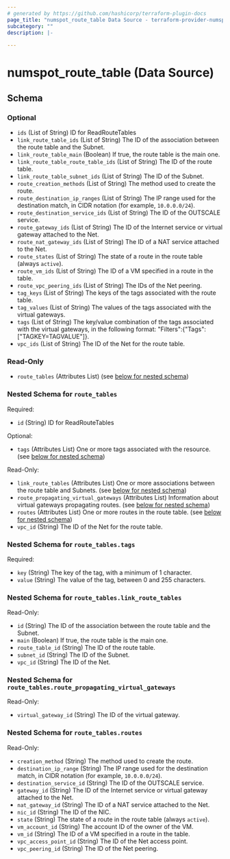 ```yaml
---
# generated by https://github.com/hashicorp/terraform-plugin-docs
page_title: "numspot_route_table Data Source - terraform-provider-numspot"
subcategory: ""
description: |-
  
---
```


# numspot_route_table (Data Source)





<!-- schema generated by tfplugindocs -->
## Schema

### Optional

- `ids` (List of String) ID for ReadRouteTables
- `link_route_table_ids` (List of String) The ID of the association between the route table and the Subnet.
- `link_route_table_main` (Boolean) If true, the route table is the main one.
- `link_route_table_route_table_ids` (List of String) The ID of the route table.
- `link_route_table_subnet_ids` (List of String) The ID of the Subnet.
- `route_creation_methods` (List of String) The method used to create the route.
- `route_destination_ip_ranges` (List of String) The IP range used for the destination match, in CIDR notation (for example, `10.0.0.0/24`).
- `route_destination_service_ids` (List of String) The ID of the OUTSCALE service.
- `route_gateway_ids` (List of String) The ID of the Internet service or virtual gateway attached to the Net.
- `route_nat_gateway_ids` (List of String) The ID of a NAT service attached to the Net.
- `route_states` (List of String) The state of a route in the route table (always `active`).
- `route_vm_ids` (List of String) The ID of a VM specified in a route in the table.
- `route_vpc_peering_ids` (List of String) The IDs of the Net peering.
- `tag_keys` (List of String) The keys of the tags associated with the route table.
- `tag_values` (List of String) The values of the tags associated with the virtual gateways.
- `tags` (List of String) The key/value combination of the tags associated with the virtual gateways, in the following format: "Filters":{"Tags":["TAGKEY=TAGVALUE"]}.
- `vpc_ids` (List of String) The ID of the Net for the route table.

### Read-Only

- `route_tables` (Attributes List) (see [below for nested schema](#nestedatt--route_tables))

<a id="nestedatt--route_tables"></a>
### Nested Schema for `route_tables`

Required:

- `id` (String) ID for ReadRouteTables

Optional:

- `tags` (Attributes List) One or more tags associated with the resource. (see [below for nested schema](#nestedatt--route_tables--tags))

Read-Only:

- `link_route_tables` (Attributes List) One or more associations between the route table and Subnets. (see [below for nested schema](#nestedatt--route_tables--link_route_tables))
- `route_propagating_virtual_gateways` (Attributes List) Information about virtual gateways propagating routes. (see [below for nested schema](#nestedatt--route_tables--route_propagating_virtual_gateways))
- `routes` (Attributes List) One or more routes in the route table. (see [below for nested schema](#nestedatt--route_tables--routes))
- `vpc_id` (String) The ID of the Net for the route table.

<a id="nestedatt--route_tables--tags"></a>
### Nested Schema for `route_tables.tags`

Required:

- `key` (String) The key of the tag, with a minimum of 1 character.
- `value` (String) The value of the tag, between 0 and 255 characters.


<a id="nestedatt--route_tables--link_route_tables"></a>
### Nested Schema for `route_tables.link_route_tables`

Read-Only:

- `id` (String) The ID of the association between the route table and the Subnet.
- `main` (Boolean) If true, the route table is the main one.
- `route_table_id` (String) The ID of the route table.
- `subnet_id` (String) The ID of the Subnet.
- `vpc_id` (String) The ID of the Net.


<a id="nestedatt--route_tables--route_propagating_virtual_gateways"></a>
### Nested Schema for `route_tables.route_propagating_virtual_gateways`

Read-Only:

- `virtual_gateway_id` (String) The ID of the virtual gateway.


<a id="nestedatt--route_tables--routes"></a>
### Nested Schema for `route_tables.routes`

Read-Only:

- `creation_method` (String) The method used to create the route.
- `destination_ip_range` (String) The IP range used for the destination match, in CIDR notation (for example, `10.0.0.0/24`).
- `destination_service_id` (String) The ID of the OUTSCALE service.
- `gateway_id` (String) The ID of the Internet service or virtual gateway attached to the Net.
- `nat_gateway_id` (String) The ID of a NAT service attached to the Net.
- `nic_id` (String) The ID of the NIC.
- `state` (String) The state of a route in the route table (always `active`).
- `vm_account_id` (String) The account ID of the owner of the VM.
- `vm_id` (String) The ID of a VM specified in a route in the table.
- `vpc_access_point_id` (String) The ID of the Net access point.
- `vpc_peering_id` (String) The ID of the Net peering.
